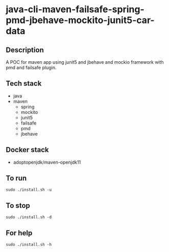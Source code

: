 # java-cli-maven-failsafe-spring-pmd-jbehave-mockito-junit5-car-data

## Description
A POC for maven app using junit5
and jbehave and mockio framework
 with pmd
and failsafe plugin.

## Tech stack
- java
- maven
	- spring
	- mockito
  - junit5
  - failsafe
  - pmd
  - jbehave

## Docker stack
- adoptopenjdk/maven-openjdk11

## To run
`sudo ./install.sh -u`

## To stop
`sudo ./install.sh -d`

## For help
`sudo ./install.sh -h`
